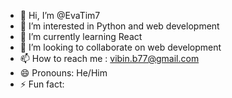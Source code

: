 - 👋 Hi, I’m @EvaTim7
- 👀 I’m interested in Python and web development
- 🌱 I’m currently learning React
- 💞️ I’m looking to collaborate on web development
- 📫 How to reach me : vibin.b77@gmail.com
- 😄 Pronouns: He/Him
- ⚡ Fun fact: 

<!---
EvaTim7/EvaTim7 is a ✨ special ✨ repository because its `README.md` (this file) appears on your GitHub profile.
You can click the Preview link to take a look at your changes.
--->
